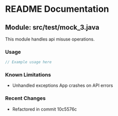 # README Documentation

## Module: src/test/mock_3.java

This module handles api misuse operations.

### Usage

```java
// Example usage here
```

### Known Limitations

- Unhandled exceptions App crashes on API errors

### Recent Changes

- Refactored in commit 10c5576c
